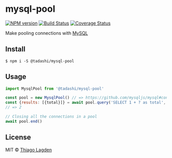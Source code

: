 # mysql-pool

[![NPM version][npm-img]][npm]
[![Build Status][ci-img]][ci]
[![Coverage Status][coveralls-img]][coveralls]

[npm-img]:         https://img.shields.io/npm/v/@tadashi/mysql-pool.svg
[npm]:             https://www.npmjs.com/package/@tadashi/mysql-pool
[ci-img]:          https://github.com/lagden/mysql-pool/actions/workflows/nodejs.yml/badge.svg
[ci]:              https://github.com/lagden/mysql-pool/actions/workflows/nodejs.yml
[coveralls-img]:   https://coveralls.io/repos/github/lagden/mysql-pool/badge.svg?branch=master
[coveralls]:       https://coveralls.io/github/lagden/mysql-pool?branch=master


Make pooling connections with [MySQL](https://github.com/mysqljs/mysql#pooling-connections)

## Install

```
$ npm i -S @tadashi/mysql-pool
```


## Usage

```js
import MysqlPool from '@tadashi/mysql-pool'

const pool = new MysqlPool() // => https://github.com/mysqljs/mysql#connection-options
const {results: [{total}]} = await pool.query('SELECT 1 + ? as total', [1])
// => 2

// Closing all the connections in a pool
await pool.end()
```


## License

MIT © [Thiago Lagden](https://github.com/lagden)
